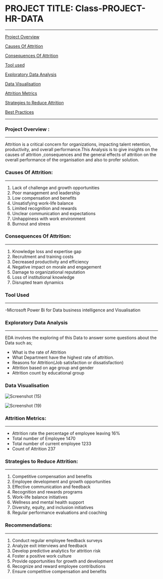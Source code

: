 # PROJECT TITLE:  Class-PROJECT-HR-DATA
---
[Project Overview](#project-overview)

[Causes Of Attrition](#causes-of-attrition)

[Consequences Of Attrition](#consequences-of-attrition)

[Tool used](#tool-used)

[Exploratory Data Analysis](exploratory-data-analysis)

[Data Visualisation](#data-visualisation)

[Attrition Metrics](#attrition-metrics)

[Strategies to Reduce Attrition](#strategies-to-reduce-attrition)

[Best Practices](#best-practices)

---
### Project Overview : 
---
Attrition is a critical concern for organizations, impacting talent retention, productivity, and overall performance.This Analysis is to give insights on the causes of attrition ,consequences and the general effects of attrition on the overall performance of the organisation and also to profer solution.

### Causes Of Attrition:
---
1. Lack of challenge and growth opportunities
2. Poor management and leadership
3. Low compensation and benefits
4. Unsatisfying work-life balance
5. Limited recognition and rewards
6. Unclear communication and expectations
7. Unhappiness with work environment
8. Burnout and stress

### Consequences Of Attrition:
---
1. Knowledge loss and expertise gap
2. Recruitment and training costs
3. Decreased productivity and efficiency
4. Negative impact on morale and engagement
5. Damage to organizational reputation
6. Loss of institutional knowledge
7. Disrupted team dynamics

###  Tool Used
---
-Microsoft Power Bi  for Data business  intelligence and Visualisation

### Exploratory Data Analysis
---
  EDA involves the exploring of this Data to answer some questions about the Data such as;
- What is the rate of Attrition
- What Department have the highest rate of attrition.
- Reasons for Attrition(Job satisfaction or dissatisfaction)
- Attrition based on age group and gender
- Attrition count by educational group

### Data Visualisation
![Screenshot (15)](https://github.com/user-attachments/assets/a298b456-c060-4878-9063-1d6611db406c)




![Screenshot (19)](https://github.com/user-attachments/assets/a6ec3818-f949-4586-af87-b02fb045281c)

  
### Attrition Metrics:
---

- Attrition rate the percentage of employee leaving 16%
- Total number of Employee 1470
- Total number of current employee 1233
- Count of Attrition 237
  

### Strategies to Reduce Attrition:
---
1. Competitive compensation and benefits
2. Employee development and growth opportunities
3. Effective communication and feedback
4. Recognition and rewards programs
5. Work-life balance initiatives
6. Wellness and mental health support
7. Diversity, equity, and inclusion initiatives
8. Regular performance evaluations and coaching

### Recommendations:
---
1. Conduct regular employee feedback surveys
2. Analyze exit interviews and feedback
3. Develop predictive analytics for attrition risk
4. Foster a positive work culture
5. Provide opportunities for growth and development
6. Recognize and reward employee contributions
7. Ensure competitive compensation and benefits


